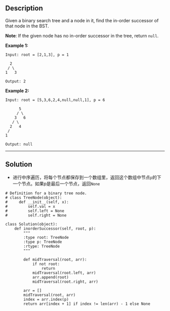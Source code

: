 ## Description
Given a binary search tree and a node in it, find the in-order successor of that node in the BST.

**Note**: If the given node has no in-order successor in the tree, return `null`.

**Example 1:**

```
Input: root = [2,1,3], p = 1

  2
 / \
1   3

Output: 2
```

**Example 2:**

```
Input: root = [5,3,6,2,4,null,null,1], p = 6

      5
     / \
    3   6
   / \
  2   4
 /
1

Output: null
```


***

## Solution
* 进行中序遍历，将每个节点都保存到一个数组里，返回这个数组中节点`p`的下一个节点。如果p是最后一个节点，返回`None`

```
# Definition for a binary tree node.
# class TreeNode(object):
#     def __init__(self, x):
#         self.val = x
#         self.left = None
#         self.right = None

class Solution(object):
    def inorderSuccessor(self, root, p):
        """
        :type root: TreeNode
        :type p: TreeNode
        :rtype: TreeNode
        """

        def midTraversal(root, arr):
            if not root:
                return
            midTraversal(root.left, arr)
            arr.append(root)
            midTraversal(root.right, arr)

        arr = []
        midTraversal(root, arr)
        index = arr.index(p)
        return arr[index + 1] if index != len(arr) - 1 else None
```
